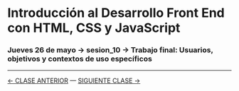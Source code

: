 # Introducción al Desarrollo Front End con HTML, CSS y JavaScript

### Jueves 26 de mayo → sesion_10 → Trabajo final: Usuarios, objetivos y contextos de uso específicos


- - - - - - - 

[← CLASE ANTERIOR](https://github.com/profesorfaco/front-end/tree/main/sesion_08) — [SIGUIENTE CLASE →](https://github.com/profesorfaco/front-end/tree/main/sesion_10)

